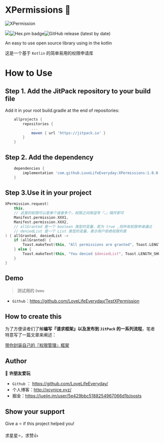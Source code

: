 # XPermissions 👋

![XPermission](https://cdn.jsdelivr.net/gh/LoveLifeEveryday/FigureBed@master/typora202004/24/111347-434501.png)

[![](https://jitpack.io/v/LoveLifeEveryday/XPermissions.svg)](https://jitpack.io/#LoveLifeEveryday/XPermissions)![Hex.pm badge](https://img.shields.io/badge/license-Apache%202-blue)![GitHub release (latest by date)](https://img.shields.io/github/v/release/LoveLifeEveryday/XPermissions)

An easy to use open source library using in the kotlin

这是一个基于 `Kotlin` 的简单易用的权限申请库

# How to Use

## **Step 1.** Add the JitPack repository to your build file

Add it in your root build.gradle at the end of repositories:

```groovy
	allprojects {
		repositories {
			...
			maven { url 'https://jitpack.io' }
		}
	}
```

## **Step 2.** Add the dependency

```groovy
	dependencies {
		implementation 'com.github.LoveLifeEveryday:XPermissions:1.0.0'
	}
```

## Step 3.Use it in your project

```kotlin
XPermission.request(
    this,
    // 这里的权限可以是单个或者多个，权限之间用逗号『，』隔开即可
    Manifest.permission.XXX1,
    Manifest.permission.XXX2,
    // allGranted 是一个 boolean 类型的变量，若为 true ,则所有权限申请通过
    // deniedList 是一个 List 类型的变量，表示用户拒绝权限列表
) { allGranted, deniedList ->
    if (allGranted) {
        Toast.makeText(this, "All permissions are granted", Toast.LENGTH_SHORT).show()
    } else {
        Toast.makeText(this, "You denied $deniedList", Toast.LENGTH_SHORT).show()
    }
}
```

## Demo

> 测试用的 `Demo`

- `Github`：https://github.com/LoveLifeEveryday/TestXPermission

## How  to create this

为了方便读者们了解**编写『请求框架』以及发布到 `JitPack` 的一系列流程**，笔者特意写了一篇文章来阐述：

[带你封装自己的『权限管理』框架](https://juejin.im/post/5ea3a2dff265da47bc592854)

## Author

👤 **许朋友爱玩**

- `Github` ： https://github.com/LoveLifeEveryday/
- 个人博客：http://xcynice.xyz/
- 掘金：https://juejin.im/user/5e429bbc5188254967066d1b/posts

## Show your support

Give a ⭐️ if this project helped you!

求星星⭐️，求赞👍